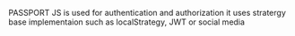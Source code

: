 PASSPORT JS is used for authentication and authorization
it uses stratergy base implementaion such as localStrategy, JWT or social media